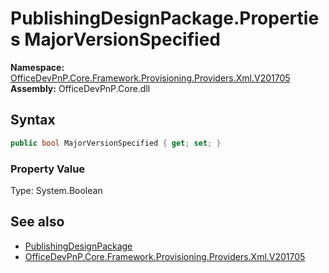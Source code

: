 # PublishingDesignPackage.Properties MajorVersionSpecified
  

**Namespace:** [OfficeDevPnP.Core.Framework.Provisioning.Providers.Xml.V201705](OfficeDevPnP.Core.Framework.Provisioning.Providers.Xml.V201705.md)  
**Assembly:** OfficeDevPnP.Core.dll  
## Syntax
```C#
public bool MajorVersionSpecified { get; set; }
```

### Property Value
Type: System.Boolean  

## See also
- [PublishingDesignPackage](OfficeDevPnP.Core.Framework.Provisioning.Providers.Xml.V201705.PublishingDesignPackage.md) 
- [OfficeDevPnP.Core.Framework.Provisioning.Providers.Xml.V201705](OfficeDevPnP.Core.Framework.Provisioning.Providers.Xml.V201705.md) 
